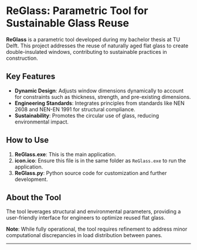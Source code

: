 # ReGlass: Parametric Tool for Sustainable Glass Reuse

**ReGlass** is a parametric tool developed during my bachelor thesis at TU Delft. This project addresses the reuse of naturally aged flat glass to create double-insulated windows, contributing to sustainable practices in construction.

## Key Features
- **Dynamic Design**: Adjusts window dimensions dynamically to account for constraints such as thickness, strength, and pre-existing dimensions.
- **Engineering Standards**: Integrates principles from standards like NEN 2608 and NEN-EN 1991 for structural compliance.
- **Sustainability**: Promotes the circular use of glass, reducing environmental impact.

## How to Use
1. **ReGlass.exe**: This is the main application.
2. **icon.ico**: Ensure this file is in the same folder as `ReGlass.exe` to run the application.
3. **ReGlass.py**: Python source code for customization and further development.

## About the Tool
The tool leverages structural and environmental parameters, providing a user-friendly interface for engineers to optimize reused flat glass.

**Note**: While fully operational, the tool requires refinement to address minor computational discrepancies in load distribution between panes.

---
